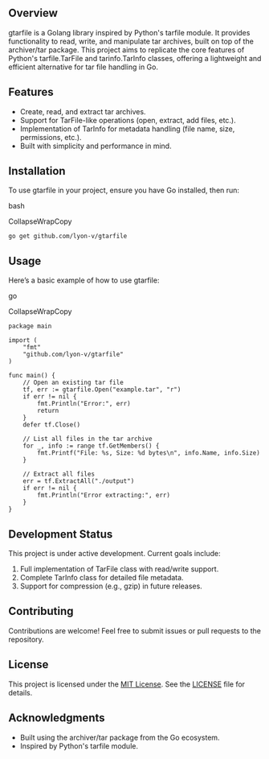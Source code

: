 ## Overview

gtarfile is a Golang library inspired by Python's tarfile module. It provides functionality to read, write, and manipulate tar archives, built on top of the archiver/tar package. This project aims to replicate the core features of Python's tarfile.TarFile and tarinfo.TarInfo classes, offering a lightweight and efficient alternative for tar file handling in Go.

## Features

- Create, read, and extract tar archives.
- Support for TarFile-like operations (open, extract, add files, etc.).
- Implementation of TarInfo for metadata handling (file name, size, permissions, etc.).
- Built with simplicity and performance in mind.

## Installation

To use gtarfile in your project, ensure you have Go installed, then run:

bash

CollapseWrapCopy

```
go get github.com/lyon-v/gtarfile
```

## Usage

Here’s a basic example of how to use gtarfile:

go

CollapseWrapCopy

```
package main

import (
    "fmt"
    "github.com/lyon-v/gtarfile"
)

func main() {
    // Open an existing tar file
    tf, err := gtarfile.Open("example.tar", "r")
    if err != nil {
        fmt.Println("Error:", err)
        return
    }
    defer tf.Close()

    // List all files in the tar archive
    for _, info := range tf.GetMembers() {
        fmt.Printf("File: %s, Size: %d bytes\n", info.Name, info.Size)
    }

    // Extract all files
    err = tf.ExtractAll("./output")
    if err != nil {
        fmt.Println("Error extracting:", err)
    }
}
```

## Development Status

This project is under active development. Current goals include:

1. Full implementation of TarFile class with read/write support.
2. Complete TarInfo class for detailed file metadata.
3. Support for compression (e.g., gzip) in future releases.

## Contributing

Contributions are welcome! Feel free to submit issues or pull requests to the repository.

## License

This project is licensed under the [MIT License](LICENSE). See the [LICENSE](LICENSE) file for details.

## Acknowledgments

- Built using the archiver/tar package from the Go ecosystem.
- Inspired by Python's tarfile module.